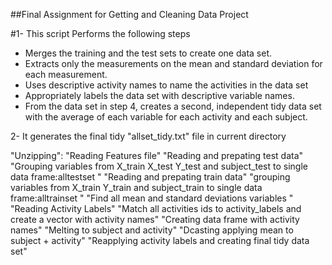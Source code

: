 ##Final Assignment for Getting and Cleaning Data Project 

#1- This script Performs the following steps 

- Merges the training and the test sets to create one data set.
- Extracts only the measurements on the mean and standard deviation for each measurement.
- Uses descriptive activity names to name the activities in the data set
- Appropriately labels the data set with descriptive variable names.
- From the data set in step 4, creates a second, independent tidy data set with the average of each variable for each activity and each subject.

2- It generates the final tidy "allset_tidy.txt" file in current directory

"Unzipping": 
"Reading Features file"
"Reading and prepating test data"
"Grouping variables from X_train X_test Y_test and subject_test to single data frame:alltestset "
"Reading and prepating train data"
"grouping variables from X_train Y_train and subject_train to single data frame:alltrainset "
"Find all mean and standard deviations variables "
"Reading Activity Labels"
"Match all activities ids to activity_labels and create a vector with activity names"
"Creating data frame with activity names"
"Melting to subject and activity"
"Dcasting applying mean to subject + activity"
"Reapplying activity labels and creating final tidy data set"

